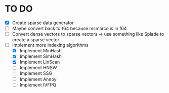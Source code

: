 # TO DO

- [x] Create sparse data generator
- [ ] Maybe convert back to f64 because msmarco is in f64
- [ ] Convert dense vectors to sparse vectors -> use something like Splade to create a sparse vector
- [ ] Implement more indexing algorithms
  - [x] Implement MinHash
  - [x] Implement SimHash
  - [x] Implement LinScan
  - [ ] Implement HNSW
  - [ ] Implement SSG
  - [ ] Implement Annoy
  - [ ] Implement IVFPQ
